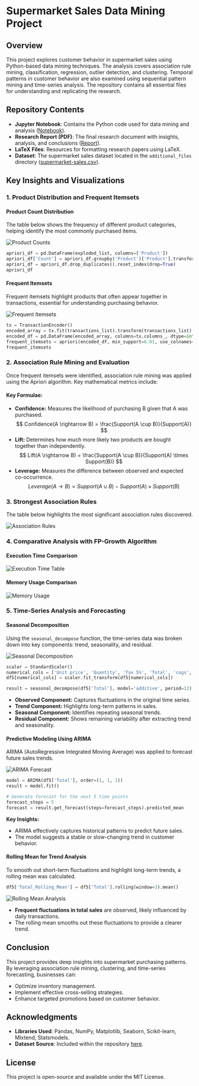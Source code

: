 # Supermarket Sales Data Mining Project

## Overview

This project explores customer behavior in supermarket sales using Python-based data mining techniques. The analysis covers association rule mining, classification, regression, outlier detection, and clustering. Temporal patterns in customer behavior are also examined using sequential pattern mining and time-series analysis. The repository contains all essential files for understanding and replicating the research.

## Repository Contents

- **Jupyter Notebook**: Contains the Python code used for data mining and analysis ([Notebook](code.ipynb)).
- **Research Report (PDF)**: The final research document with insights, analysis, and conclusions ([Report](Research-Report.pdf)).
- **LaTeX Files**: Resources for formatting research papers using LaTeX.
- **Dataset**: The supermarket sales dataset located in the `additional_files` directory ([supermarket-sales.csv](additional_files/supermarket-sales.csv)).

## Key Insights and Visualizations

### **1. Product Distribution and Frequent Itemsets**

#### Product Count Distribution

The table below shows the frequency of different product categories, helping identify the most commonly purchased items.

![Product Counts](additional_files/images/image1.png)

```python
apriori_df = pd.DataFrame(exploded_list, columns=['Product'])
apriori_df['Count'] = apriori_df.groupby('Product')['Product'].transform('count')
apriori_df = apriori_df.drop_duplicates().reset_index(drop=True)
apriori_df
```

#### Frequent Itemsets

Frequent itemsets highlight products that often appear together in transactions, essential for understanding purchasing behavior.

![Frequent Itemsets](additional_files/images/image2.png)

```python
tx = TransactionEncoder()
encoded_array = tx.fit(transactions_list).transform(transactions_list)
encoded_df = pd.DataFrame(encoded_array, columns=tx.columns_, dtype=int)
frequent_itemsets = apriori(encoded_df, min_support=0.01, use_colnames=True)
frequent_itemsets
```

### **2. Association Rule Mining and Evaluation**

Once frequent itemsets were identified, association rule mining was applied using the Apriori algorithm. Key mathematical metrics include:

#### **Key Formulae:**

- **Confidence:** Measures the likelihood of purchasing B given that A was purchased.
  $$ Confidence(A \rightarrow B) = \frac{Support(A \cup B)}{Support(A)} $$
- **Lift:** Determines how much more likely two products are bought together than independently.
  $$ Lift(A \rightarrow B) = \frac{Support(A \cup B)}{Support(A) \times Support(B)} $$
- **Leverage:** Measures the difference between observed and expected co-occurrence.
  $$ Leverage(A \rightarrow B) = Support(A \cup B) - Support(A) \times Support(B) $$

### **3. Strongest Association Rules**

The table below highlights the most significant association rules discovered.

![Association Rules](additional_files/images/image3.png)

### **4. Comparative Analysis with FP-Growth Algorithm**

#### **Execution Time Comparison**

![Execution Time Table](additional_files/images/image4.png)

#### **Memory Usage Comparison**

![Memory Usage](additional_files/images/image6.png)

### **5. Time-Series Analysis and Forecasting**

#### **Seasonal Decomposition**

Using the `seasonal_decompose` function, the time-series data was broken down into key components: trend, seasonality, and residual.

![Seasonal Decomposition](additional_files/images/image7.png)

```python
scaler = StandardScaler()
numerical_cols = ['Unit price', 'Quantity', 'Tax 5%', 'Total', 'cogs', 'gross income', 'Rating']
df5[numerical_cols] = scaler.fit_transform(df5[numerical_cols])

result = seasonal_decompose(df5['Total'], model='additive', period=12)
```

- **Observed Component:** Captures fluctuations in the original time series.
- **Trend Component:** Highlights long-term patterns in sales.
- **Seasonal Component:** Identifies repeating seasonal trends.
- **Residual Component:** Shows remaining variability after extracting trend and seasonality.

#### **Predictive Modeling Using ARIMA**

ARIMA (AutoRegressive Integrated Moving Average) was applied to forecast future sales trends.

![ARIMA Forecast](additional_files/images/image8.png)

```python
model = ARIMA(df5['Total'], order=(1, 1, 1))
result = model.fit()

# Generate forecast for the next 5 time points
forecast_steps = 5
forecast = result.get_forecast(steps=forecast_steps).predicted_mean
```

**Key Insights:**

- ARIMA effectively captures historical patterns to predict future sales.
- The model suggests a stable or slow-changing trend in customer behavior.

#### **Rolling Mean for Trend Analysis**

To smooth out short-term fluctuations and highlight long-term trends, a rolling mean was calculated.

```python
df5['Total_Rolling_Mean'] = df5['Total'].rolling(window=3).mean()
```

![Rolling Mean Analysis](additional_files/images/image9.png)

- **Frequent fluctuations in total sales** are observed, likely influenced by daily transactions.
- The rolling mean smooths out these fluctuations to provide a clearer trend.

## Conclusion

This project provides deep insights into supermarket purchasing patterns. By leveraging association rule mining, clustering, and time-series forecasting, businesses can:

- Optimize inventory management.
- Implement effective cross-selling strategies.
- Enhance targeted promotions based on customer behavior.

## Acknowledgments

- **Libraries Used**: Pandas, NumPy, Matplotlib, Seaborn, Scikit-learn, Mlxtend, Statsmodels.
- **Dataset Source**: Included within the repository [here](additional_files/supermarket-sales.csv).

## License

This project is open-source and available under the MIT License.
